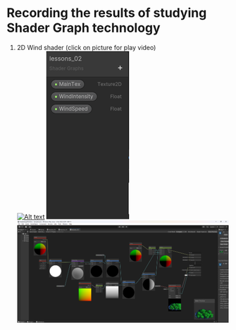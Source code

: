 # Recording the results of studying Shader Graph technology
1. 2D Wind shader (click on picture for play video)  
[![Alt text](https://img.youtube.com/vi/lGiuT74UfyY/0.jpg)](https://youtu.be/lGiuT74UfyY)
![Example Image](https://github.com/timoncosoi/ShaderGraphPortfolio/blob/main/Screen/ShaderWindPlantProperty.png)  
![Example Image](https://github.com/timoncosoi/ShaderGraphPortfolio/blob/main/Screen/ShaderWindPlant.png)
